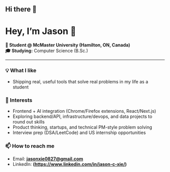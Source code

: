 ## Hi there 👋


# Hey, I’m Jason 👋

**📍 Student @ McMaster University (Hamilton, ON, Canada)**  
**🎓 Studying:** Computer Science (B.Sc.)

---

### 💡 What I like
- Shipping real, useful tools that solve real problems in my life as a student

### 🔭 Interests
- Frontend + AI integration (Chrome/Firefox extensions, React/Next.js)
- Exploring backend/API, infrastructure/devops, and data projects to round out skills
- Product thinking, startups, and technical PM-style problem solving
- Interview prep (DSA/LeetCode) and US internship opportunities

### 📫 How to reach me
- Email: **jasonxie0827@gmail.com** 
- LinkedIn: **(https://www.linkedin.com/in/jason-c-xie/)**  
